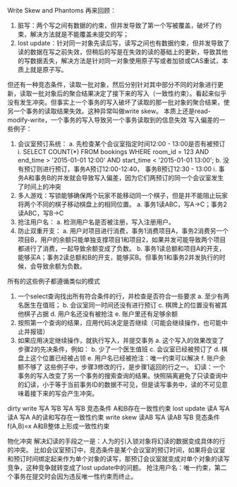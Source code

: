 Write Skew and Phantoms
再来回顾：
1. 脏写：两个写之间有数据的约束，但并发导致了第一个写被覆盖，破坏了约束，解决方法就是不能覆盖未提交的写；
2. lost update：针对同一对象先读后写，读写之间也有数据约束，但并发导致了读的数据在写之前失效，但稍后的写是在失效的读的基础上的更新，导致其他的写数据丢失，解决方法是针对同一对象使用原子写或者加锁或CAS重试，本质上就是原子写。

但还有一种竞态条件，读取一批对象，然后分别针对其中部分不同的对象进行更新，读取一批对象后的聚合结果决定了接下来的写入（一致性约束）。看起来似乎没有发生冲突。但事实上一个事务的写入破坏了读取的那一批对象的聚合结果，使另一个事务的读取结果失效。这种异常叫做write skew。
本质上还是read-modify-write，一个事务的写入导致另一个事务读取到的信息失效
写入偏差的一些例子：
1. 会议室预订系统：
   a. 先检查某个会议室指定时间12:00 - 13:00是否有被预订
   ⅰ. SELECT COUNT(*) FROM bookings WHERE room_id = 123 AND end_time > '2015-01-01 12:00' AND start_time < '2015-01-01 13:00';
   b. 没有预订则进行预订，事务A预订12:00-12:40， 事务B预订12:30 - 13:00
   ⅰ. 事务A和事务B的并发就会导致写入偏差，因为它们两预订的同一个会议室发生了时间上的冲突
2. 多人游戏：写锁能够确保两个玩家不能移动同一个棋子，但是并不能阻止玩家将两个不同的棋子移动棋盘上的相同位置。
   a. 事务1读ABC，写A->C；事务2读ABC，写B->C
3. 抢注用户名：
   a. 检测用户名是否被注册，写入注册用户。
4. 防止双重开支：
   a. 用户对项目进行消费，事务1消费项目A，事务2消费另一个项目B，用户的余额只能单独支撑项目1和项目2，如果并发可能导致两个项目都进行了消费，一起导致余额变成了负数。
   b. 事务1读总额和项目A的开支，能够买A；事务2读总额和B的开支，能够买B。但事务1和事务2并发执行的时候，会导致余额为负数。

所有的这些例子都遵循类似的模式
1. 一个select查询找出所有符合条件的行，并检查是否符合一些要求
   a. 至少有两名医生在值班；
   b. 会议室同一时间还没有进行预订
   c. 棋牌上的位置没有被其他棋子占据
   d. 用户名还没有被抢注
   e. 账户里还有足够余额
2. 按照第一个查询的结果，应用代码决定是否继续（可能会继续操作，也可能中止并报错）
3. 如果应用决定继续操作，就执行写入，并提交事务
   a. 这个写入的效果改变了步骤2的先决条件，例如：
   b. 少了一个医生值班
   c. 会议室已经被预订了
   d. 棋盘上这个位置已经被占领
   e. 用户名已经被抢注：唯一约束可以解决
   f. 账户余额不够了
   这些例子中，步骤3修改的行，是步骤1返回的行之一。
   幻读：一个事务的写入改变了另一个事务的搜索查询的结果。快照隔离避免了只读查询中的幻读，小于等于当前事务ID的数据不可见，但是读写事务中，读的不可见意味着接下来的写会产生冲突。

dirty write	写A	写B
写A	写B
竞态条件	A和B存在一致性约束
lost update	读A	写A
读A	写A
A的读和写存在一致性约束
write skew	读AB	写A
读AB	写B
竞态条件	f(A,B)=x
A和B整体上形成一致性约束

物化冲突
解决幻读的手段之一是：人为的引入锁对象将幻读的数据变成具体的行的冲突。
比如会议室预订中，竞态条件是某个会议室的预订时间，如果将会议室和预订时间绑定起来作为单个对象的读写，那预订会议室就变成对单个对象的读写竞争，这种竞争就转变成了lost update中的问题。
抢注用户名：唯一约束，第二个事务在提交时会因为违反唯一性约束而终止。
